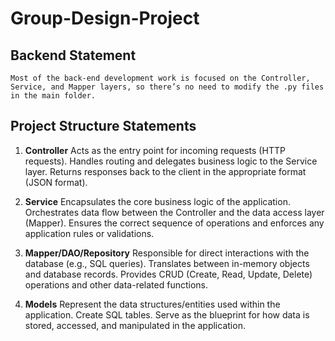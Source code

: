 # Group-Design-Project

## Backend Statement
`Most of the back-end development work is focused on the Controller, Service, and Mapper layers, so there’s no need to modify the .py files in the main folder.`
## Project Structure Statements
1. **Controller**
Acts as the entry point for incoming requests (HTTP requests).
Handles routing and delegates business logic to the Service layer.
Returns responses back to the client in the appropriate format (JSON format).

2. **Service**
Encapsulates the core business logic of the application.
Orchestrates data flow between the Controller and the data access layer (Mapper).
Ensures the correct sequence of operations and enforces any application rules or validations.

3. **Mapper/DAO/Repository**
Responsible for direct interactions with the database (e.g., SQL queries).
Translates between in-memory objects and database records.
Provides CRUD (Create, Read, Update, Delete) operations and other data-related functions.

4. **Models**
Represent the data structures/entities used within the application. Create SQL tables.
Serve as the blueprint for how data is stored, accessed, and manipulated in the application.
